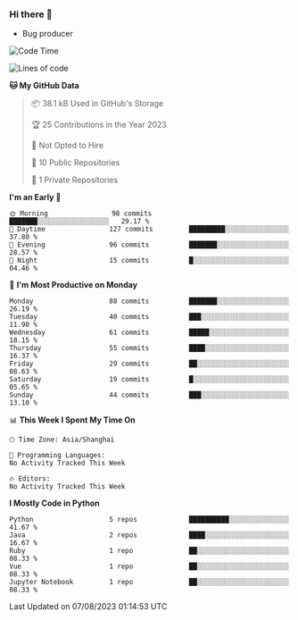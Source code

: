 ### Hi there 👋
* Bug producer
<!--START_SECTION:waka-->
![Code Time](http://img.shields.io/badge/Code%20Time-913%20hrs%2036%20mins-blue)

![Lines of code](https://img.shields.io/badge/From%20Hello%20World%20I%27ve%20Written-79.4%20thousand%20lines%20of%20code-blue)

**🐱 My GitHub Data** 

> 📦 38.1 kB Used in GitHub's Storage 
 > 
> 🏆 25 Contributions in the Year 2023
 > 
> 🚫 Not Opted to Hire
 > 
> 📜 10 Public Repositories 
 > 
> 🔑 1 Private Repositories 
 > 
**I'm an Early 🐤** 

```text
🌞 Morning                98 commits          ███████░░░░░░░░░░░░░░░░░░   29.17 % 
🌆 Daytime                127 commits         █████████░░░░░░░░░░░░░░░░   37.80 % 
🌃 Evening                96 commits          ███████░░░░░░░░░░░░░░░░░░   28.57 % 
🌙 Night                  15 commits          █░░░░░░░░░░░░░░░░░░░░░░░░   04.46 % 
```
📅 **I'm Most Productive on Monday** 

```text
Monday                   88 commits          ███████░░░░░░░░░░░░░░░░░░   26.19 % 
Tuesday                  40 commits          ███░░░░░░░░░░░░░░░░░░░░░░   11.90 % 
Wednesday                61 commits          █████░░░░░░░░░░░░░░░░░░░░   18.15 % 
Thursday                 55 commits          ████░░░░░░░░░░░░░░░░░░░░░   16.37 % 
Friday                   29 commits          ██░░░░░░░░░░░░░░░░░░░░░░░   08.63 % 
Saturday                 19 commits          █░░░░░░░░░░░░░░░░░░░░░░░░   05.65 % 
Sunday                   44 commits          ███░░░░░░░░░░░░░░░░░░░░░░   13.10 % 
```


📊 **This Week I Spent My Time On** 

```text
🕑︎ Time Zone: Asia/Shanghai

💬 Programming Languages: 
No Activity Tracked This Week

🔥 Editors: 
No Activity Tracked This Week
```

**I Mostly Code in Python** 

```text
Python                   5 repos             ██████████░░░░░░░░░░░░░░░   41.67 % 
Java                     2 repos             ████░░░░░░░░░░░░░░░░░░░░░   16.67 % 
Ruby                     1 repo              ██░░░░░░░░░░░░░░░░░░░░░░░   08.33 % 
Vue                      1 repo              ██░░░░░░░░░░░░░░░░░░░░░░░   08.33 % 
Jupyter Notebook         1 repo              ██░░░░░░░░░░░░░░░░░░░░░░░   08.33 % 
```




 Last Updated on 07/08/2023 01:14:53 UTC
<!--END_SECTION:waka-->

